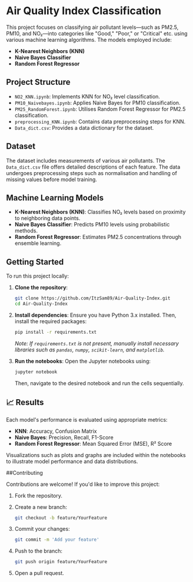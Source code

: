 # Air Quality Index Classification

This project focuses on classifying air pollutant levels—such as PM2.5, PM10, and NO₂—into categories like "Good," "Poor," or "Critical" etc. using various machine learning algorithms. The models employed include:

* **K-Nearest Neighbors (KNN)**
* **Naive Bayes Classifier**
* **Random Forest Regressor**

##  Project Structure

* `NO2_KNN.ipynb`: Implements KNN for NO₂ level classification.
* `PM10_Naivebayes.ipynb`: Applies Naive Bayes for PM10 classification.
* `PM25_RandomForest.ipynb`: Utilises Random Forest Regressor for PM2.5 classification.
* `preprocessing_KNN.ipynb`: Contains data preprocessing steps for KNN.
* `Data_dict.csv`: Provides a data dictionary for the dataset.

## Dataset

The dataset includes measurements of various air pollutants. The `Data_dict.csv` file offers detailed descriptions of each feature. The data undergoes preprocessing steps such as normalisation and handling of missing values before model training.

##  Machine Learning Models

* **K-Nearest Neighbors (KNN)**: Classifies NO₂ levels based on proximity to neighboring data points.
* **Naive Bayes Classifier**: Predicts PM10 levels using probabilistic methods.
* **Random Forest Regressor**: Estimates PM2.5 concentrations through ensemble learning.

##  Getting Started

To run this project locally:

1. **Clone the repository**:

   ```bash
   git clone https://github.com/ItzSam89/Air-Quality-Index.git
   cd Air-Quality-Index
   ```

2. **Install dependencies**:
   Ensure you have Python 3.x installed. Then, install the required packages:

   ```bash
   pip install -r requirements.txt
   ```

   *Note: If `requirements.txt` is not present, manually install necessary libraries such as `pandas`, `numpy`, `scikit-learn`, and `matplotlib`.*

3. **Run the notebooks**:
   Open the Jupyter notebooks using:

   ```bash
   jupyter notebook
   ```

   Then, navigate to the desired notebook and run the cells sequentially.

## 📈 Results

Each model's performance is evaluated using appropriate metrics:

* **KNN**: Accuracy, Confusion Matrix
* **Naive Bayes**: Precision, Recall, F1-Score
* **Random Forest Regressor**: Mean Squared Error (MSE), R² Score

Visualizations such as plots and graphs are included within the notebooks to illustrate model performance and data distributions.

##Contributing

Contributions are welcome! If you'd like to improve this project:

1. Fork the repository.
2. Create a new branch:

   ```bash
   git checkout -b feature/YourFeature
   ```
3. Commit your changes:

   ```bash
   git commit -m 'Add your feature'
   ```
4. Push to the branch:

   ```bash
   git push origin feature/YourFeature
   ```
5. Open a pull request.

